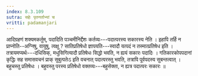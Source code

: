```yaml
---
index: 8.3.109
sutra: सहेः पृतनर्ताभ्यां च
vritti: padamanjari
---
```


 आदिग्रहणं शक्यमकर्तुम्, पदादिति पञ्चमीनिर्द्देशः कर्तव्यः---पदात्परस्य सकारस्य नेति । इहापि तर्हि न प्राप्नोति--अग्निषु, वायुषु, त्वक्षु ? सातिप्रतिषेधो ज्ञापयति---स्वादौ यत्पदं न तस्मात्प्रतिषेध इति । तत्रायमप्यर्थः---दधिसिक्, मधुसिगित्यादौ प्रतिषेधः सिद्धो भवति, न ह्ययं सकारः पदादिः । गतिकारकोपपदानां कृद्धिः सह समासवचनं प्राक् सुबुत्पतेःऽ इति वचनात् पदात्परस्तु भवति, तत्रापि पूर्वपदस्य सुबन्तत्वात् । बहुचस्तु प्रतिषेधः । बहुवस्तु परस्य प्रतिषेधो वक्तव्यः---बहुसेक्ता, न ह्यत्र पदात्परः सकारः ॥